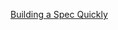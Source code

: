 
[Building a Spec Quickly](https://www.notion.so/Building-a-Spec-Quickly-701dae5b5c41416ebdca4e5ba777cd37)
